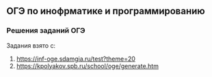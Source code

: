 ## ОГЭ по инофрматике и программированию

### Решения заданий ОГЭ

Задания взято с:

1. https://inf-oge.sdamgia.ru/test?theme=20
2. https://kpolyakov.spb.ru/school/oge/generate.htm
